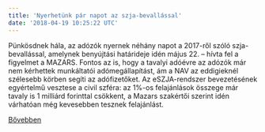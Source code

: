 ```yaml
---
title: 'Nyerhetünk pár napot az szja-bevallással'
date: '2018-04-19 10:25:22 UTC'
---
```


Pünkösdnek hála, az adózók nyernek néhány napot a 2017-ről szóló szja-bevallással, amelynek benyújtási határideje idén május 22. – hívta fel a figyelmet a MAZARS. Fontos az is, hogy a tavalyi adóévre az adózók már nem kérhettek munkáltatói adómegállapítást, ám a NAV az eddigieknél szélesebb körben segíti az adófizetőket. Az eSZJA-rendszer bevezetésének egyértelmű vesztese a civil szféra: az 1%-os felajánlások összege már tavaly is 1 milliárd forinttal csökkent, a Mazars szakértői szerint idén várhatóan még kevesebben tesznek felajánlást.


[Bővebben](https://ift.tt/2qIDwrs)
